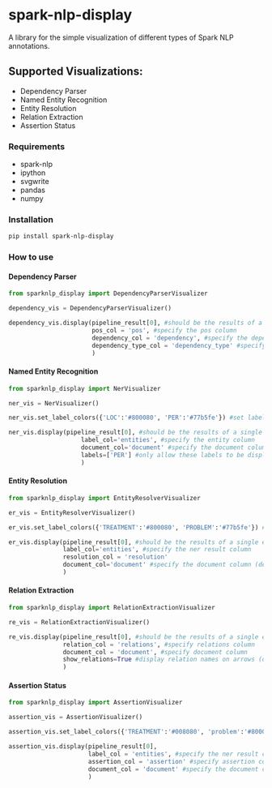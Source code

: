 # spark-nlp-display
A library for the simple visualization of different types of Spark NLP annotations. 

## Supported Visualizations:
- Dependency Parser
- Named Entity Recognition
- Entity Resolution
- Relation Extraction
- Assertion Status

### Requirements
- spark-nlp
- ipython
- svgwrite
- pandas
- numpy

### Installation
```bash
pip install spark-nlp-display
```

### How to use

#### Dependency Parser
```python
from sparknlp_display import DependencyParserVisualizer

dependency_vis = DependencyParserVisualizer()

dependency_vis.display(pipeline_result[0], #should be the results of a single example, not the complete dataframe.
                       pos_col = 'pos', #specify the pos column
                       dependency_col = 'dependency', #specify the dependency column
                       dependency_type_col = 'dependency_type' #specify the dependency type column
                       )
```

#### Named Entity Recognition

```python
from sparknlp_display import NerVisualizer

ner_vis = NerVisualizer()

ner_vis.set_label_colors({'LOC':'#800080', 'PER':'#77b5fe'}) #set label colors by specifying hex codes

ner_vis.display(pipeline_result[0], #should be the results of a single example, not the complete dataframe
                    label_col='entities', #specify the entity column
                    document_col='document' #specify the document column (default: 'document')
                    labels=['PER'] #only allow these labels to be displayed. (default: [] - all labels will be displayed)
                    )

```

#### Entity Resolution

```python
from sparknlp_display import EntityResolverVisualizer

er_vis = EntityResolverVisualizer()

er_vis.set_label_colors({'TREATMENT':'#800080', 'PROBLEM':'#77b5fe'}) #set label colors by specifying hex codes

er_vis.display(pipeline_result[0], #should be the results of a single example, not the complete dataframe
               label_col='entities', #specify the ner result column
               resolution_col = 'resolution'
               document_col='document' #specify the document column (default: 'document')
               )

```


#### Relation Extraction
```python
from sparknlp_display import RelationExtractionVisualizer

re_vis = RelationExtractionVisualizer()

re_vis.display(pipeline_result[0], #should be the results of a single example, not the complete dataframe
               relation_col = 'relations', #specify relations column
               document_col = 'document', #specify document column
               show_relations=True #display relation names on arrows (default: True)
               )

```

#### Assertion Status
```python
from sparknlp_display import AssertionVisualizer

assertion_vis = AssertionVisualizer()

assertion_vis.set_label_colors({'TREATMENT':'#008080', 'problem':'#800080'}) #set label colors by specifying hex codes

assertion_vis.display(pipeline_result[0], 
                      label_col = 'entities', #specify the ner result column
                      assertion_col = 'assertion' #specify assertion column
                      document_col = 'document' #specify the document column (default: 'document')
                      )

```

